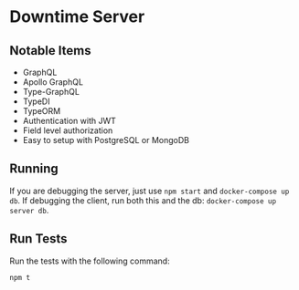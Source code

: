 # Downtime Server

## Notable Items
- GraphQL
- Apollo GraphQL
- Type-GraphQL
- TypeDI
- TypeORM
- Authentication with JWT
- Field level authorization
- Easy to setup with PostgreSQL or MongoDB

## Running

If you are debugging the server, just use `npm start` and `docker-compose up db`. If debugging the client, run both this and the db: `docker-compose up server db`.

## Run Tests

Run the tests with the following command:

```sh
npm t
```